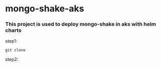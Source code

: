 # mongo-shake-aks
### This project is used to deploy mongo-shake in aks with helm charts

step1: 

`git clone  
`

step2: 